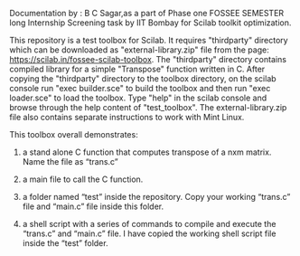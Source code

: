 Documentation by : B C Sagar,as a part of Phase one FOSSEE SEMESTER long Internship Screening task by IIT Bombay for Scilab toolkit optimization.

This repository is a test toolbox for Scilab. It requires "thirdparty" directory which can be downloaded as "external-library.zip" file from the page: 
https://scilab.in/fossee-scilab-toolbox. The "thirdparty" directory contains compiled library for a simple "Transpose" function written in C. After copying the 
"thirdparty" directory to the toolbox directory, on the scilab console run "exec builder.sce" to build the toolbox and then run "exec loader.sce" to load the 
toolbox.  Type "help" in the scilab console and browse through the help content of "test_toolbox". The external-library.zip file also contains separate instructions to work with Mint Linux.


This toolbox overall demonstrates:

1.  a stand alone C function that computes transpose of a nxm matrix. Name the file as “trans.c”

2.  a main file to call the C function.

3.  a folder named “test” inside the repository. Copy your working “trans.c” file and “main.c” file inside this folder.

4.  a shell script with a series of commands to compile and execute the “trans.c” and “main.c” file. I have copied the working shell script file inside the “test” folder.
